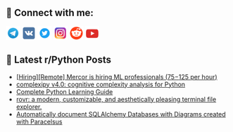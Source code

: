 ## 🔎 Connect with me:
[<img src="https://github.com/bullbesh/bullbesh/blob/main/images/Telegram.png" width="32" height="32" />](https://t.me/bullbesh)
[<img src="https://github.com/bullbesh/bullbesh/blob/main/images/VK.png" width="32" height="32" />](https://vk.com/bullbesh)
[<img src="https://github.com/bullbesh/bullbesh/blob/main/images/Twitter.png" width="32" height="32" />](https://twitter.com/bullbesh1)
[<img src="https://github.com/bullbesh/bullbesh/blob/main/images/Instagram.png" width="32" height="32" />](https://www.instagram.com/bullbesh)
[<img src="https://github.com/bullbesh/bullbesh/blob/main/images/Reddit.png" width="32" height="32" />](https://www.reddit.com/user/bullbesh)
[<img src="https://github.com/bullbesh/bullbesh/blob/main/images/YouTube.png" width="32" height="32" />](https://www.youtube.com/channel/UCtfjRs6uzgq5mfm8S06WTcg)

## 📕 Latest r/Python Posts
<!-- BLOG-POST-LIST:START -->
- [[Hiring][Remote] Mercor is hiring ML professionals &lpar;$75-$125 per hour&rpar;](https://www.reddit.com/r/Python/comments/1mxc3i0/hiringremote_mercor_is_hiring_ml_professionals/)
- [complexipy v4.0: cognitive complexity analysis for Python](https://www.reddit.com/r/Python/comments/1mxbp9i/complexipy_v40_cognitive_complexity_analysis_for/)
- [Complete Python Learning Guide](https://www.reddit.com/r/Python/comments/1mxaxzv/complete_python_learning_guide/)
- [rovr: a modern, customizable, and aesthetically pleasing terminal file explorer.](https://www.reddit.com/r/Python/comments/1mx7zzj/rovr_a_modern_customizable_and_aesthetically/)
- [Automatically document SQLAlchemy Databases with Diagrams created with Paracelsus](https://www.reddit.com/r/Python/comments/1mx5xfp/automatically_document_sqlalchemy_databases_with/)
<!-- BLOG-POST-LIST:END -->
